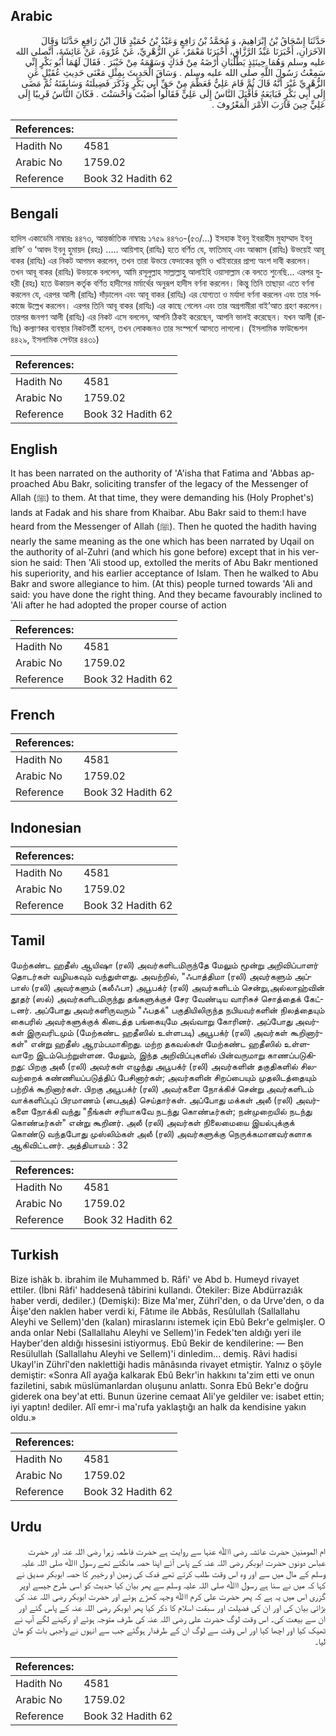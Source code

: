 ## Arabic


<div dir="rtl" lang="ar" style={{fontSize:'larger',backgroundColor:'#f8f9fa',padding:20}}>
حَدَّثَنَا إِسْحَاقُ بْنُ إِبْرَاهِيمَ، وَ مُحَمَّدُ بْنُ رَافِعٍ وَعَبْدُ بْنُ حُمَيْدٍ قَالَ ابْنُ رَافِعٍ حَدَّثَنَا وَقَالَ الآخَرَانِ، أَخْبَرَنَا عَبْدُ الرَّزَّاقِ، أَخْبَرَنَا مَعْمَرٌ، عَنِ الزُّهْرِيِّ، عَنْ عُرْوَةَ، عَنْ عَائِشَةَ، أَنَّصلى الله عليه وسلم وَهُمَا حِينَئِذٍ يَطْلُبَانِ أَرْضَهُ مِنْ فَدَكٍ وَسَهْمَهُ مِنْ خَيْبَرَ ‏.‏ فَقَالَ لَهُمَا أَبُو بَكْرٍ إِنِّي سَمِعْتُ رَسُولَ اللَّهِ صلى الله عليه وسلم ‏.‏ وَسَاقَ الْحَدِيثَ بِمِثْلِ مَعْنَى حَدِيثِ عُقَيْلٍ عَنِ الزُّهْرِيِّ غَيْرَ أَنَّهُ قَالَ ثُمَّ قَامَ عَلِيٌّ فَعَظَّمَ مِنْ حَقِّ أَبِي بَكْرٍ وَذَكَرَ فَضِيلَتَهُ وَسَابِقَتَهُ ثُمَّ مَضَى إِلَى أَبِي بَكْرٍ فَبَايَعَهُ فَأَقْبَلَ النَّاسُ إِلَى عَلِيٍّ فَقَالُوا أَصَبْتَ وَأَحْسَنْتَ ‏.‏ فَكَانَ النَّاسُ قَرِيبًا إِلَى عَلِيٍّ حِينَ قَارَبَ الأَمْرَ الْمَعْرُوفَ ‏.‏
</div>
<div style={{backgroundColor:'#f8f9fa',padding:20, marginBottom: 10}}><table> <thead> <tr> <th>References:</th> <th></th> </tr> </thead> <tbody><tr><td>Hadith No</td><td>4581</td></tr><tr><td>Arabic No</td><td>1759.02</td></tr><tr><td>Reference</td><td>Book 32 Hadith 62</td></tr></tbody></table></div>

## Bengali


<div dir="ltr" lang="bn" style={{fontSize:'larger',backgroundColor:'#f8f9fa',padding:20}}>
হাদিস একাডেমি নাম্বারঃ ৪৪৭৩, আন্তর্জাতিক নাম্বারঃ ১৭৫৯ ৪৪৭৩-(৫৩/...) ইসহাক ইবনু ইবরাহীম মুহাম্মাদ ইবনু রাফি’ ও ‘আবদ ইবনু হুমায়দ (রহঃ) ..... আয়িশাহ্ (রাযিঃ) হতে বর্ণিত যে, ফাতিমাহ্ এবং আব্বাস (রাযিঃ) উভয়েই আবূ বাকর (রাযিঃ) এর নিকট আগমন করলেন, তখন তারা উভয়ে ফেদাকের ভূমি ও খাইবারের প্রাপ্য অংশ দাবী করলেন। তখন আবূ বাকর (রাযিঃ) উভয়কে বললেন, আমি রসূলুল্লাহ সাল্লাল্লাহু আলাইহি ওয়াসাল্লাম কে বলতে শুনেছি... এরপর যুহরী (রহঃ) হতে উকায়ল কর্তৃক বর্ণিত হাদীসের মর্মার্থের অনুরূপ হাদীস বর্ণনা করলেন। কিন্তু তিনি তাছাড়া এতে বর্ণনা করলেন যে, এরপর আলী (রাযিঃ) দাঁড়ালেন এবং আবূ বাকর (রাযিঃ) এর যোগ্যতা ও মর্যাদা বর্ণনা করলেন এবং তার সর্বকাজে উল্লেখ করলেন। এরপর তিনি আবূ বাকর (রাযিঃ) এর কাছে গেলেন এবং তার অগ্রগামীরা বাই’আত গ্রহণ করলেন। তারপর জনগণ আলী (রাযিঃ) এর নিকট এসে বললেন, আপনি ঠিকই করেছেন, আপনি ভালই করেছেন। যখন আলী (রাযিঃ) কল্যাণকর ব্যবস্থার নিকটবর্তী হলেন, তখন লোকজনও তার সংস্পর্শে আসতে লাগলো। (ইসলামিক ফাউন্ডেশন ৪৪২৯, ইসলামিক সেন্টার ৪৪৩১)
</div>
<div style={{backgroundColor:'#f8f9fa',padding:20, marginBottom: 10}}><table> <thead> <tr> <th>References:</th> <th></th> </tr> </thead> <tbody><tr><td>Hadith No</td><td>4581</td></tr><tr><td>Arabic No</td><td>1759.02</td></tr><tr><td>Reference</td><td>Book 32 Hadith 62</td></tr></tbody></table></div>

## English


<div dir="ltr" lang="en" style={{fontSize:'larger',backgroundColor:'#f8f9fa',padding:20}}>
It has been narrated on the authority of 'A'isha that Fatima and 'Abbas approached Abu Bakr, soliciting transfer of the legacy of the Messenger of Allah (ﷺ) to them. At that time, they were demanding his (Holy Prophet's) lands at Fadak and his share from Khaibar. Abu Bakr said to them:I have heard from the Messenger of Allah (ﷺ). Then he quoted the hadith having nearly the same meaning as the one which has been narrated by Uqail on the authority of al-Zuhri (and which his gone before) except that in his version he said: Then 'Ali stood up, extolled the merits of Abu Bakr mentioned his superiority, and his earlier acceptance of Islam. Then he walked to Abu Bakr and swore allegiance to him. (At this) people turned towards 'Ali and said: you have done the right thing. And they became favourably inclined to 'Ali after he had adopted the proper course of action
</div>
<div style={{backgroundColor:'#f8f9fa',padding:20, marginBottom: 10}}><table> <thead> <tr> <th>References:</th> <th></th> </tr> </thead> <tbody><tr><td>Hadith No</td><td>4581</td></tr><tr><td>Arabic No</td><td>1759.02</td></tr><tr><td>Reference</td><td>Book 32 Hadith 62</td></tr></tbody></table></div>

## French


<div dir="ltr" lang="fr" style={{fontSize:'larger',backgroundColor:'#f8f9fa',padding:20}}>

</div>
<div style={{backgroundColor:'#f8f9fa',padding:20, marginBottom: 10}}><table> <thead> <tr> <th>References:</th> <th></th> </tr> </thead> <tbody><tr><td>Hadith No</td><td>4581</td></tr><tr><td>Arabic No</td><td>1759.02</td></tr><tr><td>Reference</td><td>Book 32 Hadith 62</td></tr></tbody></table></div>

## Indonesian


<div dir="ltr" lang="id" style={{fontSize:'larger',backgroundColor:'#f8f9fa',padding:20}}>

</div>
<div style={{backgroundColor:'#f8f9fa',padding:20, marginBottom: 10}}><table> <thead> <tr> <th>References:</th> <th></th> </tr> </thead> <tbody><tr><td>Hadith No</td><td>4581</td></tr><tr><td>Arabic No</td><td>1759.02</td></tr><tr><td>Reference</td><td>Book 32 Hadith 62</td></tr></tbody></table></div>

## Tamil


<div dir="ltr" lang="ta" style={{fontSize:'larger',backgroundColor:'#f8f9fa',padding:20}}>
மேற்கண்ட ஹதீஸ் ஆயிஷா (ரலி) அவர்களிடமிருந்தே மேலும் மூன்று அறிவிப்பாளர் தொடர்கள் வழியகவும் வந்துள்ளது. அவற்றில், "ஃபாத்திமா (ரலி) அவர்களும் அப்பாஸ் (ரலி) அவர்களும் (கலீஃபா) அபூபக்ர் (ரலி) அவர்களிடம் சென்று,அல்லாஹ்வின் தூதர் (ஸல்) அவர்களிடமிருந்து தங்களுக்குச் சேர வேண்டிய வாரிசுச் சொத்தைக் கேட்டனர். அப்போது அவர்களிருவரும் "ஃபதக்" பகுதியிலிருந்த நபியவர்களின் நிலத்தையும் கைபரில் அவர்களுக்குக் கிடைத்த பங்கையுமே அவ்வாறு கோரினர். அப்போது அவர்கள் இருவரிடமும் (மேற்கண்ட ஹதீஸில் உள்ளபடி) அபூபக்ர் (ரலி) அவர்கள் கூறினார்கள்" என்று ஹதீஸ் ஆரம்பமாகிறது. மற்ற தகவல்கள் மேற்கண்ட ஹதீஸில் உள்ளவாறே இடம்பெற்றுள்ளன. மேலும், இந்த அறிவிப்புகளில் பின்வருமாறு காணப்படுகிறது: பிறகு அலீ (ரலி) அவர்கள் எழுந்து அபூபக்ர் (ரலி) அவர்களின் தகுதிகளில் சிலவற்றைக் கண்ணியப்படுத்திப் பேசினார்கள்; அவர்களின் சிறப்பையும் முதலிடத்தையும் பற்றிக் கூறினார்கள். பிறகு அபூபக்ர் (ரலி) அவர்களை நோக்கிச் சென்று அவர்களிடம் வாக்களிப்புப் பிரமாணம் (பைஅத்) செய்தார்கள். அப்போது மக்கள் அலீ (ரலி) அவர்களை நோக்கி வந்து "நீங்கள் சரியாகவே நடந்து கொண்டீர்கள்; நன்முறையில் நடந்து கொண்டீர்கள்" என்று கூறினர். அலீ (ரலி) அவர்கள் நிலைமையை இயல்புக்குக் கொண்டு வந்தபோது முஸ்லிம்கள் அலீ (ரலி) அவர்களுக்கு நெருக்கமானவர்களாக ஆகிவிட்டனர். அத்தியாயம் : 32
</div>
<div style={{backgroundColor:'#f8f9fa',padding:20, marginBottom: 10}}><table> <thead> <tr> <th>References:</th> <th></th> </tr> </thead> <tbody><tr><td>Hadith No</td><td>4581</td></tr><tr><td>Arabic No</td><td>1759.02</td></tr><tr><td>Reference</td><td>Book 32 Hadith 62</td></tr></tbody></table></div>

## Turkish


<div dir="ltr" lang="tr" style={{fontSize:'larger',backgroundColor:'#f8f9fa',padding:20}}>
Bize ishâk b. ibrahim ile Muhammed b. Râfi' ve Abd b. Humeyd rivayet ettiler. (İbni Râfi' haddesenâ tâbirini kullandı. Ötekiler: Bize Abdürrazıâk haber verdi, dediler.) (Demişki): Bize Ma'mer, Zührî'den, o da Urve'den, o da Âişe'den naklen haber verdi ki, Fâtıme ile Abbâs, Resûlullah (Sallallahu Aleyhi ve Sellem)'den (kalan) miraslarını istemek için Ebû Bekr'e gelmişler. O anda onlar Nebi (Sallallahu Aleyhi ve Sellem)'in Fedek'ten aldığı yeri ile Hayber'den aldığı hissesini istiyormuş. Ebû Bekir de kendilerine: — Ben Resülullah (Sallallahu Aleyhi ve Sellem)'i dinledim... demiş. Râvi hadisi Ukayl'in Zührî'den naklettiği hadis mânâsında rivayet etmiştir. Yalnız o şöyle demiştir: «Sonra Alî ayağa kalkarak Ebû Bekr'in hakkını ta'zim etti ve onun faziletini, sabık müslümanlardan oluşunu anlattı. Sonra Ebû Bekr'e doğru giderek ona bey'at etti. Bunun üzerine cemaat Ali'ye geldiler ve: isabet ettin; iyi yaptın! dediler. Alî emr-i ma'rufa yaklaştığı an halk da kendisine yakın oldu.»
</div>
<div style={{backgroundColor:'#f8f9fa',padding:20, marginBottom: 10}}><table> <thead> <tr> <th>References:</th> <th></th> </tr> </thead> <tbody><tr><td>Hadith No</td><td>4581</td></tr><tr><td>Arabic No</td><td>1759.02</td></tr><tr><td>Reference</td><td>Book 32 Hadith 62</td></tr></tbody></table></div>

## Urdu


<div dir="rtl" lang="ur" style={{fontSize:'larger',backgroundColor:'#f8f9fa',padding:20}}>
ام المومنین حضرت عائشہ رضی اﷲ عنہا سے روایت ہے حضرت فاطمہ زہرا رضی ‌اللہ ‌عنہ اور حضرت عباس دونوں حضرت ابوبکر رضی ‌اللہ ‌عنہ کے پاس آئے اپنا حصہ مانگتے تھے رسول اﷲ صلی ‌اللہ ‌علیہ ‌وسلم کے مال میں سے اور وہ اس وقت طلب کرتے تھے فدک کی زمین او رخیبر کا حصہ ابوبکر صدیق نے کہا کہ میں نے سنا ہے رسول اﷲ صلی ‌اللہ ‌علیہ ‌وسلم سے پھر بیان کیا حدیث کو اسی طرح جیسے اوپر گزری اس میں یہ ہے کہ پھر حضرت علی کرم اﷲ وجہہ کھڑے ہوئے اور حضرت ابوبکر رضی ‌اللہ ‌عنہ کی بڑائی بیان کی اور ان کی فضیلت اور سبقت اسلام کا ذکر کیا پھر ابوبکر رضی ‌اللہ ‌عنہ کے پاس گئے اور ان سے بیعت کی۔ اس وقت لوگ حضرت علی رضی ‌اللہ ‌عنہ کی طرف متوجہ ہوئے او رکہنے لگے آپ نے ٹھیک کیا اور اچھا کیا اور اس وقت سے لوگ ان کے طرفدار ہوگئے جب سے انہوں نے واجبی بات کو مان لیا۔
</div>
<div style={{backgroundColor:'#f8f9fa',padding:20, marginBottom: 10}}><table> <thead> <tr> <th>References:</th> <th></th> </tr> </thead> <tbody><tr><td>Hadith No</td><td>4581</td></tr><tr><td>Arabic No</td><td>1759.02</td></tr><tr><td>Reference</td><td>Book 32 Hadith 62</td></tr></tbody></table></div>